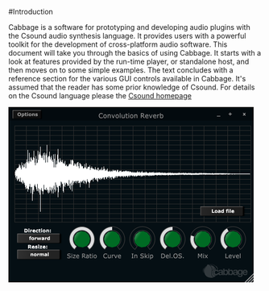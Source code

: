 #Introduction

Cabbage is a software for prototyping and developing audio plugins with the Csound audio synthesis language. It provides users with a powerful toolkit for the development of cross-platform audio software. This document will take you through the basics of using Cabbage. It starts with a look at features provided by the run-time player, or standalone host, and then moves on to some simple examples. The text concludes with a reference section for the various GUI controls available in Cabbage. It's assumed that the reader has some prior knowledge of Csound. For details on the Csound language please the [Csound homepage](https://csound.github.io/) 

![Button](images/screens/ConvolutionReverbScreen.png "Convolution Rever plugins included with Cabbage examples")
